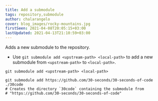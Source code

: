 ```yaml
---
title: Add a submodule
tags: repository,submodule
author: chalarangelo
cover: blog_images/rocky-mountains.jpg
firstSeen: 2021-04-08T20:05:15+03:00
lastUpdated: 2021-04-13T21:10:59+03:00
---
```


Adds a new submodule to the repository.

- Use `git submodule add <upstream-path> <local-path>` to add a new submodule from `<upstream-path>` to `<local-path>`.

```shell
git submodule add <upstream-path> <local-path>
```

```shell
git submodule add https://github.com/30-seconds/30-seconds-of-code ./30code
# Creates the directory `30code` containing the submodule from
# "https://github.com/30-seconds/30-seconds-of-code"
```

